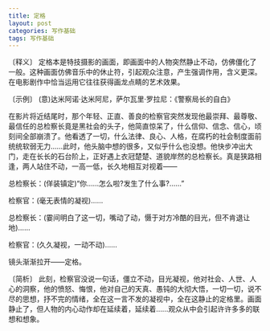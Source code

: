 ```yaml
---
title: 定格
layout: post
categories: 写作基础
tags: 写作基础
---
```


〔释义〕 定格本是特技摄影的画面，即画面中的人物突然静止不动，仿佛僵化了一般。这种画面仿佛音乐中的休止符，引起观众注意，产生强调作用，含义更深。在电影剧作中恰当运用它往往获得画龙点睛的艺术效果。

〔示例〕 (意)达米阿诺·达米阿尼，萨尔瓦里·罗拉尼：《警察局长的自白》

在影片将近结尾时，那个年轻、正直、善良的检察官突然发现他最崇拜、最尊敬、最信任的总检察长竟是黑社会的头子，他简直惊呆了，什么信仰、信念、信心，顷刻间全部崩溃了。他看透了一切，什么法律、良心、人格，在腐朽的社会制度面前统统软弱无力……此时，他头脑中想的很多，又似乎什么也没想。他快步冲出大门，走在长长的石台阶上，正好遇上衣冠楚楚、道貌岸然的总检察长。真是狭路相逢，两人站住不动，一高一低，长久地相互对视着——

总检察长：(佯装镇定)“你……怎么啦?发生了什么事?……”

检察官：(毫无表情的凝视)……

总检察长：(霎间明白了这一切，嘴动了动，慑于对方冷酷的目光，但不肯退让地)……

检察官：(久久凝视，一动不动)……

镜头渐渐拉开——定格。

〔简析〕 此刻，检察官没说一句话，僵立不动，目光凝视，他对社会、人世、人心的洞察，他的愤怒、悔恨，他对自己的天真、愚钝的大彻大悟，一切一切，说不尽的思想，抒不完的情绪，全在这一言不发的凝视中，全在这静止的定格里。画面静止了，但人物的内心动作却在延续着，延续着……观众从中会引起许许多多的联想和想象。 